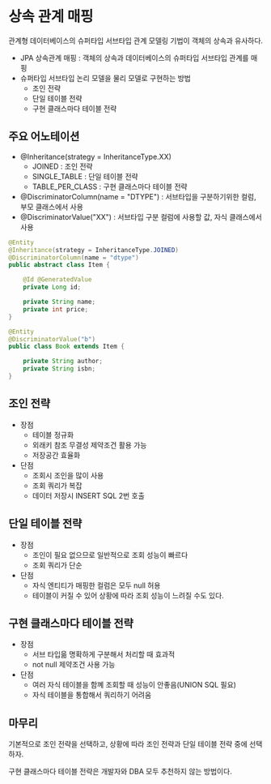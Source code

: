 # 상속 관계 매핑
관계형 데이터베이스의 슈퍼타입 서브타입 관계 모델링 기법이 객체의 상속과 유사하다.
- JPA 상속관계 매핑 : 객체의 상속과 데이터베이스의 슈퍼타입 서브타입 관계를 매핑
- 슈퍼타입 서브타입 논리 모델을 물리 모델로 구현하는 방법
    - 조인 전략
    - 단일 테이블 전략
    - 구현 클래스마다 테이블 전략
## 주요 어노테이션
- @Inheritance(strategy = InheritanceType.XX)
    - JOINED : 조인 전략
    - SINGLE_TABLE : 단일 테이블 전략
    - TABLE_PER_CLASS : 구현 클래스마다 테이블 전략
- @DiscriminatorColumn(name = "DTYPE") : 서브타입을 구분하기위한 컬럼, 부모 클래스에서 사용
- @DiscriminatorValue("XX") : 서브타입 구분 컬럼에 사용할 값, 자식 클래스에서 사용
```java
@Entity
@Inheritance(strategy = InheritanceType.JOINED)
@DiscriminatorColumn(name = "dtype")
public abstract class Item {

    @Id @GeneratedValue
    private Long id;

    private String name;
    private int price;
}
```
```java
@Entity
@DiscriminatorValue("b")
public class Book extends Item {

    private String author;
    private String isbn;
}
```
## 조인 전략
- 장점
    - 테이블 정규화
    - 외래키 참조 무결성 제약조건 활용 가능
    - 저장공간 효율화
- 단점
    - 조회시 조인을 많이 사용
    - 조회 쿼리가 복잡
    - 데이터 저장시 INSERT SQL 2번 호출

## 단일 테이블 전략
- 장점
    - 조인이 필요 없으므로 일반적으로 조회 성능이 빠르다
    - 조회 쿼리가 단순
- 단점 
    - 자식 엔티티가 매핑한 컬럼은 모두 null 허용
    - 테이블이 커질 수 있어 상황에 따라 조회 성능이 느려질 수도 있다.

## 구현 클래스마다 테이블 전략
- 장점 
    - 서브 타입읆 명확하게 구분해서 처리할 때 효과적
    - not null 제약조건 사용 가능
- 단점
    - 여러 자식 테이블을 함꼐 조회할 때 성능이 안좋음(UNION SQL 필요)
    - 자식 테이블을 통합해서 쿼리하기 어려움

## 마무리
기본적으로 조인 전략을 선택하고, 상황에 따라 조인 전략과 단일 테이블 전략 중에 선택하자.
 
구현 클래스마다 테이블 전략은 개발자와 DBA 모두 추천하지 않는 방법이다.
